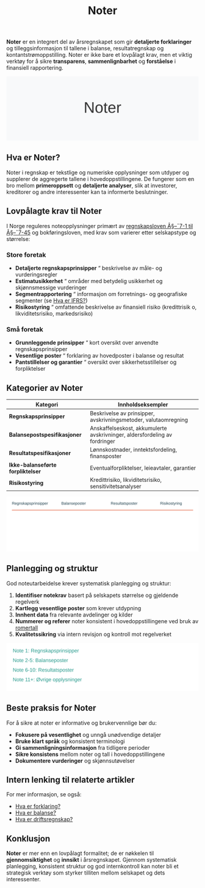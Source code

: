 ﻿---
title: "Noter"
seoTitle: "Noter"
meta_description: '**Noter** er en integrert del av årsregnskapet som gir **detaljerte forklaringer** og tilleggsinformasjon til tallene i balanse, resultatregnskap og kontantstr...'
slug: noter
type: blog
layout: pages/single
---

**Noter** er en integrert del av årsregnskapet som gir **detaljerte forklaringer** og tilleggsinformasjon til tallene i balanse, resultatregnskap og kontantstrømoppstilling. Noter er ikke bare et lovpålagt krav, men et viktig verktøy for å sikre **transparens**, **sammenlignbarhet** og **forståelse** i finansiell rapportering.

![Noter](noter-image.svg)

## Hva er Noter?

Noter i regnskap er tekstlige og numeriske opplysninger som utdyper og supplerer de aggregerte tallene i hovedoppstillingene. De fungerer som en bro mellom **primeroppsett** og **detaljerte analyser**, slik at investorer, kreditorer og andre interessenter kan ta informerte beslutninger.

## Lovpålagte krav til Noter

I Norge reguleres noteopplysninger primært av [regnskapsloven Â§–¯7-1 til Â§–¯7-45](/blogs/regnskap/hva-er-regnskapsloven "Hva er Regnskapsloven? Oversikt og Veiledning") og bokføringsloven, med krav som varierer etter selskapstype og størrelse:

### Store foretak
* **Detaljerte regnskapsprinsipper** “ beskrivelse av måle- og vurderingsregler
* **Estimatusikkerhet** “ områder med betydelig usikkerhet og skjønnsmessige vurderinger
* **Segmentrapportering** “ informasjon om forretnings- og geografiske segmenter (se [Hva er IFRS?](/blogs/regnskap/hva-er-ifrs "Hva er IFRS? Komplett Guide til International Financial Reporting Standards"))
* **Risikostyring** “ omfattende beskrivelse av finansiell risiko (kredittrisik o, likviditetsrisiko, markedsrisiko)

### Små foretak
* **Grunnleggende prinsipper** “ kort oversikt over anvendte regnskapsprinsipper
* **Vesentlige poster** “ forklaring av hovedposter i balanse og resultat
* **Pantstillelser og garantier** “ oversikt over sikkerhetsstillelser og forpliktelser

## Kategorier av Noter

| Kategori                    | Innholdseksempler                                                        |
|-----------------------------|---------------------------------------------------------------------------|
| **Regnskapsprinsipper**         | Beskrivelse av prinsipper, avskrivningsmetoder, valutaomregning          |
| **Balansepostspesifikasjoner**  | Anskaffelseskost, akkumulerte avskrivninger, aldersfordeling av fordringer |
| **Resultatspesifikasjoner**     | Lønnskostnader, inntektsfordeling, finansposter                           |
| **Ikke-balanseførte forpliktelser** | Eventualforpliktelser, leieavtaler, garantier                         |
| **Risikostyring**               | Kredittrisiko, likviditetsrisiko, sensitivitetsanalyser                   |

![Noter Kategorier](noter-categories.svg)

## Planlegging og struktur

God noteutarbeidelse krever systematisk planlegging og struktur:

1. **Identifiser notekrav** basert på selskapets størrelse og gjeldende regelverk
2. **Kartlegg vesentlige poster** som krever utdypning
3. **Innhent data** fra relevante avdelinger og kilder
4. **Nummerer og referer** noter konsistent i hovedoppstillingene ved bruk av [romertall](/blogs/regnskap/romertall "Romertall i Regnskap: Bruk av Romertall i Noter og Kapittelnummerering")
5. **Kvalitetssikring** via intern revisjon og kontroll mot regelverket

![Noter Struktur](noter-structure.svg)

## Beste praksis for Noter

For å sikre at noter er informative og brukervennlige bør du:

- **Fokusere på vesentlighet** og unngå unødvendige detaljer
- **Bruke klart språk** og konsistent terminologi
- **Gi sammenligningsinformasjon** fra tidligere perioder
- **Sikre konsistens** mellom noter og tall i hovedoppstillingene
- **Dokumentere vurderinger** og skjønnsutøvelser

## Intern lenking til relaterte artikler

For mer informasjon, se også:

- [Hva er forklaring?](/blogs/regnskap/forklaring "Hva er forklaring i regnskap? Komplett Guide til Forklaringer og Fotnoter")
- [Hva er balanse?](/blogs/regnskap/hva-er-balanse "Hva er Balanse i Regnskap? Komplett Guide til Balansens Oppbygging og Funksjon")
- [Hva er driftsregnskap?](/blogs/regnskap/hva-er-driftsregnskap "Hva er Driftsregnskap? Komplett Guide til Driftsregnskapet i Norge")

## Konklusjon

**Noter** er mer enn en lovpålagt formalitet; de er nøkkelen til **gjennomsiktighet** og **innsikt** i årsregnskapet. Gjennom systematisk planlegging, konsistent struktur og god internkontroll kan noter bli et strategisk verktøy som styrker tilliten mellom selskapet og dets interessenter.











